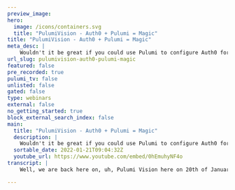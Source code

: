 ```yaml
---
preview_image:
hero:
  image: /icons/containers.svg
  title: "PulumiVision - Auth0 + Pulumi = Magic"
title: "PulumiVision - Auth0 + Pulumi = Magic"
meta_desc: |
    Wouldn't it be great if you could use Pulumi to configure Auth0 for your applications and services? Turns out that you can! Ben Dechrai (Auth0) and...
url_slug: pulumivision-auth0-pulumi-magic
featured: false
pre_recorded: true
pulumi_tv: false
unlisted: false
gated: false
type: webinars
external: false
no_getting_started: true
block_external_search_index: false
main:
  title: "PulumiVision - Auth0 + Pulumi = Magic"
  description: |
    Wouldn't it be great if you could use Pulumi to configure Auth0 for your applications and services? Turns out that you can! Ben Dechrai (Auth0) and Matty will explore all the ways you can do this!
  sortable_date: 2022-01-21T09:04:32Z
  youtube_url: https://www.youtube.com/embed/0hEmuhyNF4o
transcript: |
    Well, we are back here on, uh, Pulumi Vision here on 20th of January. I don't, I don't know why I'm saying when it is. Well, technically it's the 21st. 0, you're in the future, Ben, I am in the future. Has anything any better today. Look politically. No, the weather might be sloppy. Nice. Uh, I hope so. It's, uh, here in Chicago. Let's see. Now, I want to see where we're at right now. Um, this morning it was really bad. We are and I'll even convert it. Hang on, hang on. How do I, um, you would think that this would be easier to change really quickly. Technology. Yeah. Uh, the temperature in Celsius. Ok. So it is currently here, uh, in Chicago, uh, negative nine Celsius. Oh, feels like negative 15. So, but that is still warmer than it was this morning when I woke up because this morning when I woke up it was, feels like negative 10 F. So I was kind of like, uh, you know, my dog was, was like, you know, when I went to go let her out, I was like, usually I sort of let her run in the yard and you know, and I was like, nope, you're going on the leash in the yard because I am not gonna chase you. I'm just taking you far enough to do your thing, you know. So we, I was like, oh, hey, I Engine and yeah, so hey Ben. So do you see those chats? I do see the chat. Ok, cool. So we, we currently have around about 20 degrees here, which I think is about 70 F. Oh, ok. Very much, much, much better, much better. And I do remember the days of taking the dogs out for their morning business on a very cold day. Although to be honest, we don't usually get negatives that often right over here, but it's also like your summer. So it's a whole, a whole different atmosphere, right? Um, so what we're gonna do today, uh, we're so Ben is, uh, is joining me from a zero and I know, uh, very little about 00 except that I know a lot of people who, uh, work there or have worked there. So. Oh, cool. So Engine has done a lot with Odd Zero and so we'll see how Ben does it. Well, what we're gonna kind of do. Uh, so actually in the same way as you know, very little about the, I know very little about Pulumi. So time here trying to hack. We will, we will and, and Engine we will as always will take, uh, all comments from the Peanut Gallery to uh help us figure stuff out and we think maybe we should just have engine get on the stream. Um So we, uh, so what we thought we'd do though is, uh, and, and again, if you're, if you're very familiar with Pulumi and 00, some of this will be, the beginning will be maybe a little uh repetitive. But um, it's gonna be, we're educating each other and you get to watch. So uh of course, the IC a little bit maybe, maybe so. Uh So I went so far as to create myself an 00 account and that's pretty much where we're at. So I thought what would be cool is maybe uh I'll share my, my a my screen of what I had set up. We're gonna start talking a little bit about what 00 does or at least and our goal here is um we're gonna be gonna be using Pulumi to sort of manage our off zero setup, but we're gonna do another stream in the future over on the um on zero side which by the way engine, where is your, where do you all stream on you too? Where is your, where is this at? Zero? Stream in general is on youtube or on Twitter, you said? Oh did I? Well talking to him, Ben. Yeah, Ben. Yeah, we do. Um Twitch and youtube. OK. Cool. So we'll, we'll, we'll, we'll put some links later, we're gonna do another episode over on the off zero side where we're gonna actually uh use Pulumi and maybe the automation api to, to configure some applications to use off zero would be kind of cool, but we're gonna start by configuring some just off zero stuff in general. Um In order to do that, we kind of need to know what, what we can do. So I'm gonna go ahead and share my A zero screen here, which um so yeah, you can see that we, you know, have gone very far. You know what I'm gonna make this bigger too. Um ok, I just made the stream yard window bigger that helped nobody except there we go. Ok, cool. Um So we got, ok, cool. Look, I have 22 days left in my trial. Um Awesome, but we don't care about that. So what are some of the, you know, so we got all these things. It's like walk, walk me through this here. Sure. All right. So um just quickly for anybody who doesn't know all zero is basically a software as a service identity platform. So you don't need to write your own login and password resets and multifactor authentication. All of those things. We've got a whole lot of SDKS so that you can create your front end web applications or mobile apps. You can do machine to machine communications with um with Jason web tokens that like access tokens and ID tokens and we can dive into that a bit more if you like as well. Um And then you can also configure all of your API S so that in the bigger grand scheme of things, say, for example, you've got a um a React app and you log in and you want to be able to talk from the React app to an API on behalf of your user. Then the tokens you have need to know about all of the, the different things in this ecosystem. So the API and the the single page app will be defined within the system so that we can make sure that the the tokens all do exactly what they're supposed to do and only what they're supposed to do um to kind of convey this identity and um access control two systems. So on the left hand side, you'll know you'll notice there's an applications tab underneath that is an applications option. It's a little bit confusing perhaps to have applications under applications. But uh that's what it is at the moment and really, really mean it, it's definitely applications. Uh and and the reason for this is that technically when you're looking at applications within the open ID space, they would actually be called clients. Um but that's that naming can be a bit confusing as well because client can mean anything, especially depending on what your business model is. So applications within the all zero context are the front end apps and the mobile apps that you're creating. Um So you just define those in here. And if you click on create application, um we won't create one just yet or maybe not even at all. But you can see there's the four different types there. So because the, the authentication flow, the way that authorization works with um the, the 02 OO can't talk at this time in the morning or off to um log in flows. There's various different ones depending on what kind of application you're writing because the communication is different to keep it all secure. So you choose one of those there um under applications API S, you would define your API S there. So if, if I had a um like a node API or a dot net API that, that my front end application was talking to, I would define that in, in that area. So this is basically the, the main area where you go in and configure exactly what your applications are. So that all zero can give you the right um log in prompts and, and, and get you the access tokens and, and ID tokens that you need for them to all communicate with each other. If that makes sense. Got it right. And then like you said, so when we, when we go to the next step, when we're gonna um build an application that's using 00, will we'll go to that like for our purposes today. I think we're gonna pretend that generic default applications, our application because we want to configure all the things inside of 00 that we can do from a management perspective. I think it's kind of our focus, but this is going to be interesting for me because so often I just go in and I create a new tenant whenever I'm doing a new demo or whatever um or, or starting over time. That's right. Um So, so when I think about what you do in all zero, it's you create a tenant and then you work in the applications in the API S area that we've just looked at. Whereas what Pulumi makes really interesting for me. Um And II, I have actually, when I say I know nothing about it, I did play with one of the quick quick starts, um just the other day and uh I loved the fact that you could just spit up and, and destroy all the Aws stuff that you'd set up because one of the things that I find with Aws and that might just be a meeting thing is I often miss things that I've created and then a month later I get a bill. I'm like, where was that? It's not just you Ben, it's everybody and, and as, as, as, as someone said, there was a good tweet and I, I don't, I don't have it off hand, but it was like, if you don't have a mysterious 23 cent bill every month from Aws. Are you really an engineer? I agree with that one thing. You can't find what it is. That's what, that's what, that's why Corey Quinn is what you're saying is the Pulumi is basically destroying engineers because we're all going to be able to clean up our Aws artifacts really easily. Our goal, our goal is so our goal is to put Corey Quinn out of business by, by being able to do that. And that's all revenge when he, you know, made the uh the, the gift of Billy, the platypus, beating up the Pulumi puss. So there we go. So we're playing the long game, Corey. Yeah. Cool. Ok. So we could create an app, but we're just gonna use this default cat right now, right? Like we, we might even create an app. Sure, why not? I can, I can always grab a client ID. Yeah. Yeah. Do it. Cool. Well, I, I was thinking maybe we do that through the um what do you call it? The Pulumi has an all Zero automation. Yeah, the provider provider. That's the word I was looking for tip of my tongue. Um And we probably, it's called, it's called a client there. It's not actually correct an application. That's why I was confused. Cool. Let's do that. Ok. I'm into it. All right. So that, that's the interesting thing with, within the identity provider kind of naming thing as I mentioned, client is the application because it's the client to the identity provider, which is where that name, it can get confusing because a client can also often a lot of web developers will think of a client as a browser. Um A lot of uh a lot of people will think of a client as the actual person that they're building the website for. So client is a very overloaded term but specifically in the identity space, uh identity provisioning space. Um Yeah, client client as a client to the identity provider. Therefore, that'll be the web application that you're um you're looking into or the mobile app or you know the, the app. Cool. Well, let's try it. Well, I mean, we will, we're gonna, we're gonna learn a little more about odd zero first, but that's cool. We're not gonna click you here. But ok, so we got ourselves, we're gonna get, we're gonna make ourselves an application in a little bit. Um So what is just at a high level because we're gonna talk about tenants a little bit. So just what's a tenant like? So at the top left, you can see the DEF TJ two MA six OO thing. So that's your tenant name. You can actually go down there and create another tenant if you wanted and then you switch tenants. So essentially when you create an all the user account, you're actually just creating a space for multiple tenants a default tenant is created for you when you sign up because there's no point in having an all the account without at least one tenant. And a tenant is basically a sandbox is possibly, I mean, it's the right word. But another overloaded term, it's basically a, a, a space where you can store all of your apps and your applications and your um databases of users and your configuration and your branding and all of the things that you can do within the a dashboard, it's 99% of it is on a per tenant basis. It's so again, to use an overloaded word, that means other things. It's sort of like an instance, right? It's a self contained boundary of stuff, which is what you know, tenancy usually means, but no sense. So in most cases, you might just only ever have one, you might create a second one if you wanted a, a testing and a production one. although uh often I'll just use one even for the testing side of things. Um depending on how much you're doing within all or c has things like actions where you can upload your own javascript and will host that and run it as a, as a cloud function on certain events, like after a user logs in, run this bit of code for me. Um I was doing one the other day where I I, once the user in, I automatically create a strike customer ID for them so that every user already has a strike customer ID uh within the system without my application even having been hit here. Um So you can do a lot of um a lot of things like that. Some people have used it for um consent forms after you log in before you actually get back to the application. Here's the terms and conditions you have to agree to before or zero will even issue a token. Uh So there's also things you can do within zero that you might then have a reason to have a development and a production environment because you might want to make changes to things without production being affected. Um So there are a couple of reasons why you might have different tenants, but also you might have different tenants because you're a web developer and you've got 17 clients on the go and each one of them is gonna have their own tenant because they're gonna be needing to log into this, into the, the um the staging environment that you have. So a few different reasons you'd have multiple tenants. But um yeah, essentially as you say, it's just an instance of all zero that um that allows you to configure everything without affecting any of the other tenants. Awesome, cool. OK. Um Maybe we can just start uh So we've sort of poked around with a couple of things. Uh So there's users, we might play with users, you can have users to. Uh obviously we have one. There's oh we don't, I don't have any users, don't have any yet. So this is another interesting one. When you create an account, that's your user, these are your users for your application. So your tenant stores all of your users, if I went to your web app and I created an account, this is where I would end up. Um So this is a combined view of all of your users, but users can actually be from a number of different sources. So by default, when you, when you integrate all zero, you'll have a user name and password or an email address, password field for um both creating and uh log in. And then I think signing with Google is a default one. OK? But if you jump over to authentication, social and then go over to the top right to create a connection. So here's the list of all the different social connections that we provide and there's dozens. So you can do log with, with Twitter and Box and all of these different things. And all you've got to do is enable um you might have to get an API key. In the case of um Twitter, I think you need to get your own developer API key and put that in there. We provide a test API key so you can enable it. OK? Got it. Yeah. Um But when you go into production, you'd want to use your own. Um So yeah, if I, if you enabled github, for example, and I went to your application, I logged in with github, then it basically like a double or, or flow your application is going to zero with an open ID connect um process all zero then goes sends me on to github, github. I log in, sends the information back to zero or zero will then store that in the user area. So you can see all of the people you've logged in, even with github and Twitter and whatever other social connections you've got, I'm just messing with things. I'm gonna break, we can always kill your tenant one if we need to, but it's, I don't think you're gonna be able to break anything. Good luck. No, actually let me know if you do. It might be something. All right, cool. Um Should we flip over and write some ploy? Let's do that. Ok. So, uh one thing just uh so for, for context, you know, we're gonna be using the uh Pulumi off zero provider which you can find in the Pulumi registry. Um I'm gonna, we'll just take a quick look. We're not gonna spend most of the time looking at the provider, but just a couple of things to know. Right? So we have the zero provider. Uh One of the things we need is we need to um set a couple, we need to set our credentials. So I already sort of pre did this just a little bit. I already found the stuff I needed. You can go chase this down, you, you need to know the off zero domain, which as I learned because I'm a super expert in off zero from 10 minutes before the stream um is actually the name of the tenant. Really what it boils down to. I Well, I, yes and no, right. Um sort of in this case they match, right? Uh And then the client ID, which is the name of the, which is the app, actually the application ID, but it's called the client ID. And then there's a, a client secret which I went and found. Now one thing that I find interesting. Um So we decided, um so you can also either store that environment variable or you can make it part of your Pulumi configuration, which I'll show you how to do that with one of them. And then the other ones I'm gonna do offscreen because they're secret. Uh We actually in our provider, we recommend that you have the client id be encrypted. Uh But it's actually presented in clear text in the off zero U I. But you also don't see it if you're not logged in, whereas your Pulumi configuration can be checked into github. So it's still just prudent probably to, to make it be encrypted in that, in that, in that way. So the interesting thing with the client ID is that it doesn't hurt to have it encrypted for sure. Yeah. Uh, but it can actually be public. There's nothing secret about it. So, if you're writing a single page application, like react or angular or whatever that the client ID is already in clear text because it's within the application that gets sent to the browser. So the client secret. Absolutely. That, that cannot be, that's a password that it, it's a password it'll give you access to and we're gonna be looking at the management API in a minute. Um, but it'll, it'll essentially give you access to um management. A actually, will it give you access? Maybe not the management API but it'll certainly give you access to a lot of um uh Well, I'm gonna go out on a limb and say it will give you access to the management API because that's what we're about to do and we're using the client. But I think like in it indirectly. So I think what it allows you to do and this is really testing my morning brain cells. Um Is it allow you to create an access token that gives you access to the management API which is probably what's happening in the background within the um, the provider, the provider might be. Ok. I see. Well, we're gonna find out, let's see what happens. Cool. Ok. So I'm gonna switch over out of the browser. Um I can tell you how much I love re stream. OK. So what I did already just sort of in the background because um if this is a new, you know, new to you, I'm sorry to skip ahead a couple of little TV, chef things. I went already and I, I created a uh Pulumi program. OK? And the Pulumi program is called off Zero thing because I am clever and the naming is hard and naming is hard. OK? And I I elected, I'm just doing this one in typescript right now. Um If this is, if Pulumi is new to you or whatever, one of the uh great things with Pulumi, you can write your pluie program in typescript, javascript, Python go any of the dot net languages. I just uh you know, today I, I kind of rotate him around a little bit in this stream and then uh it seems like AAA typescript kind of day. So mostly uh drive engine crazy because you like want to write and go. Um But it's OK, it's cool. So what I did to do this though, just if you're curious uh is I just ran Pulumi new typescript, right? And so what that did is it just generated the boiler plate of a typescript Pulumi program. Um So it created, you know, installed the dependencies um just for the Pulumi provider or sorry, the Pulumi package. Um it created a completely useless uh beginning. Uh So this index dot ts, this is gonna be our Pulumi program, it's just importing Pulumi. We're not doing anything. Plus, you know, kind of got this and then the, our Pulumi dot Yaml is just the overall uh configuration for the program, right? So it's just, and the only thing that really matters here is that sort of saying it's the run time. This is, you know, no, so cool. That was easy. That was fun. But this won't really do anything right now. If we were to run this Pulumi program, it's literally not gonna do anything except to create a stack. Um And a stack is an instance of your Pulumi program and, but it's not even worth creating a stack till we have something in it. So the first thing that we want to do um is go ahead and just get that off zero provider installed. And since this is just, you know, good old uh javascript, we can just N PM install it and it's just Pulumi at zero. And this will let us now be able to, to use that, that program. So if we were to look at our package dot json, uh we now see we have off zero available to us, which we can't do anything with unless we do import start as off zero from bloomy slash 00. Also remember Maddie, when you were on stream, we turn off co-pilot. Um even though co-pilot copilots kind of, well, actually, you know what, forget it. Let's, let's, let's let's leave it on. Why not? What am I trying? I'm not teaching a class, you know? Ok, cool. So um all that really did is that kind of gets us now the ability to um to use off Zero. But if we want to do something with it, we need to do a little bit more. So we import stars off zero from pulling out zero. And if we kind of uh again, I'm, you know, I have yet to figure out a way that I can easily share my visual studio code and a browser in res stream. So anybody at res stream is listening. Can you fix that for me, please? Because the one good thing about uh Zoom uh is Zoom, lets you share a portion of your screen like it's and if you didn't know this, if you go in, when you do screen sharing in Zoom, go into advance, it lets you draw. And the reason that's super helpful is if you have like a 49 inch ultra wide monitor like me, right? You don't want me sharing my whole monitor to share more than one window. So anyway, you um this is probably going off topic but I, I imagine we're gonna be doing what about using someone like O BS and just capturing the screen because of research. Like what? Because it's just easier for because now I have to get you into the whole thing, right? So with the way that you could do that. Like, I don't know, I mean, just use O BS to capture your desktop and then create a virtual output of it and then still go through ream not use for streaming. Yeah, there's, there's, there's, there's a bunch of different ways that I could probably skin this cat too like when it comes to that and really what I should start doing for my stream because I have like we have re stream the res stream studio to make it easy for anybody that wants to do the streams on our channel. But I can also, there's nothing preventing me from doing everything in O BS myself and still pumping it to res stream and it goes everywhere. Um And then I could use and uh OK, so again, off topic, but I swear we will get right back to all this stuff. There's a lot of uh streaming stuff that I have eliminated because I run demo's party games. And so like O Bs Ninja is awesome, but it doesn't work with like 10 people um which normal people don't have to do. But when I run Deb's party games and we have two hosts and eight players, you can't do that. But to be 100% honest, I could do this, I could do Pulumi vision with O Bs on my machine, use O Bs Ninja to capture you and we could do all of the things I want to do So maybe I'll do that next week. By the way. Speaking of next week, we have Quintessences a from Pager duty, uh, will be on Pulumi Vision same time. Um, but, uh, uh, different day. Um, yeah, en Engine is, is, is right. Uh, it actually, uh, co-pilot works really well with, uh, Plumy. When you're writing Pulumi code, you'll, you'll, you'll do, you'll do pretty well, um, with Copilot. So, um, so I think we said one of the first things we're gonna do is we're just gonna, I mean, say screw it. Let's try to create a client, right? Um OK, so, um, bear with me for a second. I had to move some things around here. I'm gonna move my terminal down. So we've gone ahead. We've imported that and so we're gonna create a new constant. So we're gonna say we're gonna call it my client. Have you ever noticed like how possessive we are about objects we create and stuff and I, I blame uh Windows 95 because that's where my documents first came from, you know. So OK, here's a beautiful example. Copilot. Look at what just happened here. Yeah, so there we go. OK. So we have, it's a new out zero client. Uh And we're gonna call it my client because we, you know, and let's see, we're just gonna close that. So I don't forget to close that later because I was just trying to work out when you said we're possessive and I thought, why don't I call my things my, something, I'm not a windows user. Maybe that must be it. Um, so, so I'm looking at the, uh, now this is a point where, uh, um, good old, uh, co-pilot is getting too smart for its own good because that is not a property of the, um, that's an output of it is the client ID, but I don't get to set a client ID, but that's OK, just ignore it. Uh So one of the things where I'm looking at the API uh so I can, I, when we were gonna remember, we're creating a client which is also referred to as an application because words are hard. Um So one of the things that lets me do is it lets me configure add ons, it says it lets you allow, you can configure add ons to allow your application to call another application like Firebase or AWS on behalf of an authenticated user. We're not gonna do that though right here. Um So, so like I'm sort of looking through the example. So there is a um so I'm looking to see what are the required properties and there's not really many that are, in fact, it looks like almost all of them, like we could, we could run this right now and it would just create a client with like nothing. Um You might need to provide an app uh as well and maybe an app type, it says non interactive. And I wonder why it's not means to me. Yeah, there's, I wonder if that's the default, if there's, there may be the thing is, there may be a default, there might be. So, you know, when we click on the create and you got the option of those for the native single page app. Um traditional, I think it was called and then a, a service to service or machine to machine. So you need to, you would need to know which one of those to create. But you're right, there might be a default. The reason I suspect there isn't. Uh Yeah. Well, the only reason I suspect that is under the, the, the resource properties which are, you know, that we would be adding to it like one of one of which is, and we will set um the uh what did we just, what uh app type? So let's just so we can see this. So there is one called app type. Now, you see we're getting this type ahead. This is the beauty of, of we're using a general purpose type programming language. There's no, you know, it just gets us from the package. So OK, app type now uh now Copilot is being helpful, but I think our choice is, here's what the options are. Um So there's native sp a regular web. Um I'm wondering what was, so the default one is generic. Is that not what? But I don't see that. I see native spa regular web, non interactive R MS box cloud be concur. I wonder if there's just a whole shit load of them. It's uh I'm familiar with the first four and I'm, I'm gonna set myself what to do and work out what the others are. Um It just says, it says options include. Um So I wonder if the native spa, regular web and non interactive are going to be the four options we saw when that came up. So non interactive is going to be machine to machine. So what would be a good one to pick? So if we're going to be creating a, an actual web application or an application of some sort that's not machine to machine like a server to server communication, any of the first three. So obviously, you use force. I, I use the word obviously a lot, I'm retraining myself. Me too, me too. I'm trying so hard. But um that would be something like reactor or angular or anything that's a single page app. Um If you're writing a dot net web app or PHP or Python or any of those things that would be a regular web app. And then if you're doing um electron or um trying to remember the name of the Android programming language. Anyway, if you're doing I OS or Android development or native can also include desktop applications, then you would go with native. So should we do regular web? Um Does it matter? We're not actually gonna be writing. Yeah, we're not doing anything. We just want to choose one of the first three. Ok. We'll just do native. Why not? Ok, cool. Um However, that needs to be a string because I swear to God, I can write type script. Ok, so a couple of other things we can do. Um So I'm just sort of going through So there's a loud clients, right? So allowed clients, I assume means like where someone can come from? Actually, let's find out who's gonna tell us list of application I DS that will be allowed to make a delegation request by default, all applications will be allowed. And the example is allow dot example dot com, right? Yeah. So I think we can probably just leave that as, oh, I think we can leave it as nothing. I don't think we have to set it. I'm, I'm just sort of trying to go through some of our, I just wanna set something. Um I guess there's uh well, actually just even the app type is probably good enough just to we said something, let's just make it happen, right? I mean, we can always add things, maybe we can find a thing and we can we can change it next to see how things change. So OK. So theoretically, I like to say theoretically a lot when I'm about to write, run some code. Um actually theoretically, uh let's, let's, let's, let's, let's do a fun thing just out of curiosity. Um who found an issue bug with creating an H two P authorizer in a w with, um Steven, is that in regards to, with, uh you're saying an HP authorizer, is that a, an 00 thing or is that just a general Pulumi bug you found that you want to talk about? That's Stephen in the chat uh while we're waiting for that. Does anybody know why this is not gonna work? You may or may not know. Um Apparently you do need to give it a name just looking at the, we did give it a name. That's the, that's, that's, that's in there. Ok. Oh, well, well, wait a minute. Um Yeah, that's the unique name of the resource within, within that um Oh Pulumi bug. Ok, Stephen, we'll, we'll follow up on that uh in a minute. Um I am the function signature. Yeah, I'm using and I like it but I'm pretty sure it's a Pulumi thing. Cool. Uh Steven, I'll definitely follow up with you and, and find out what you found there. Um We have not actually set the um um our auth uh our credentials, right? So what we need to do is we need to do a plume config and I need to do my configuration. So for this because, so the first one I'm gonna do, um I will actually actually let me see if this is gonna work the way I want it. Uh I just did the thing, I didn't want to do that and oh jeez, I just ruined everything. It's fine. Um. Ok. Hang on, I'm gonna stop sharing my screen for just a second. I'm just gonna do this. What I was trying to do was tear that tab off but that's not what it wants to do. Ok? It's, it's totally fine. Um Again, we're gonna, ok? So what I need to do is I need to set the configuration which you haven't done. Um So that went and it created the Pulumi dot dev dot Yaml, which is our default first stack and you can see it has now set the off zero domain. Now, remember I also need to set the client id and the um client secret. So I'm gonna gonna hide again for a second so I can do those without uh you know, again, watch the replay, you can see them, but whatever you're, you can see the 1st 20 characters, which is, oh, that's true. That's true. It did kind of go off the side. Um But the other good fact is like even if you did manage to do this, uh I'm gonna probably delete this entire tenant as soon as we're done with the uh with the stream. OK? So we did that. That's so now the fun thing is if you take a look, if we go back to our Pulumi DEV dot Yaml, you see how the client ID, so the domain stayed the same as it was, but the client ID, those say secret. So these are encrypted. So even when they get pushed up to Pulumi Sass and everything like that, these are all encrypted and even if you were to refer to these, uh um, they will never show like in Pulumi output because they're known as, as secret. So sure. And you be comfortable. Is it standard practice to put that file into your source control version? DEV? Yes, you're, you're Yeah, absolutely. And, and, and um because it's your configuration, so a stack, like in this case DEV, usually it doesn't always, but it oftentimes can refer like to an environment. So it's what are the, I like to think about it? Your Pulumi program is saying, what is the shape of the dial, your stack config uh is what is the dial set to perhaps, you know, can be that way. It doesn't always have to be that way. But yeah, so we're gonna go ahead and we're gonna do a Pulumi up. And uh so this is gonna say I'm gonna run my Pulumi program, but what it's really gonna do is it actually didn't even do that. It says I'm gonna do a preview. I'm gonna say if you were to, I'm gonna make sure that your program will, you know, run Maddie. Uh And what if you were to run it. What would it do? It says, OK, it has to actually create the stack. The stack hasn't been created and it's gonna create a client called my client, right? And then I can always say the detail, the detail is gonna get really specific about what's gonna happen, right? So you're gonna see inside of zero, it says, OK, it's creating an app type native. And so now this is interest, this is important. So you'll see that the client, even though we named it my client, um because Pulumi does this auto naming thing and this is to prevent name space collisions. We can override this if we wanted to. We're not gonna worry about that right now. We don't care in the case of something like this, you actually probably would because the name is descriptive. But when you're creating things like VPC S and resources and networks and stuff like that, but we're, we're OK for right now. So we'll go ahead and run this and um and error update failed. You need to create a client. OK? Cannot fetch token client is not authorized to access. We have, so I need to create a of that code in the index t to actually use these credentials. Uh We shouldn't have to, uh That's pretty cool. That's the, that's um so, but what I'm wondering, I'm gonna check something here. Um No. Ok. So, uh the client's not authorized to access so it could be that I have not done. I maybe I need to create a client grant in general for the client that we're using because we're using basically, right? What, what you need is because at the moment we're talking to management API so what you actually need is credentials to be able to talk to management API So if you jump back into your dashboard, this should technically be fairly easy. I think. Yep. Oops. Uh where, as you say, theoretically, I say technically this should technically be fairly easy. OK. So, all right. So we're in here, which makes sense because what I grabbed the client ID and the uh client secret from was just that client. It's not a client. Yeah. So correct. OK. So this is where the and we'll have a look at both. OK. Uh Engine says he created a machine to machine application type. Yeah, for the use of this. So, so we need to create an application for the, the purpose of using Pulumi. Yeah. OK. Is that what you were gonna do? OK. Cool. So create application this thing right? To share your screen again? Am I not? 00 I picked, I picked the right thing. I picked the thing I was sharing. I just didn't actually share it. I I'm not too bad at driving blind but yeah. No, no, no, no. It's, it's like I, I, because I have to add it to the, to the screen, you know, what I mean like. Yeah. OK. So machine to machine application, right? So uh there you go. So this will now show you a list of all the API S that, that are defined in everything, man. Just give it to look at me. This is, this is S 777 going on right now. I love it. Yes, it does. They do need, they do need some more love. And I um the good news engine that is every time I do these streams with a, with a partner or with a provider, I put a little to do in my Asana board that now that I know a little more about it, I can go back and I can, uh, I can update, update some of this stuff and create some guides. Ok. All right. So we're just giving them everything. It doesn't matter because that's not, this is not good practice, but yes, yoga. Yes. Yeah. Cool. Ok. So now, now you'll need to use the client ID and the client secret from, from this app which you'll be able to, oh, which I can do. Ok. So first I can just do the client ID, which again, we decided we don't care so I can do. I'm just gonna um Yes. So that's something we spoke about before we start the stream as well. Is that the documentation says to encrypt the client ID, which as I said, there's nothing wrong with doing that. Um but it doesn't need to be encrypted. The only one that you really want to not share is the client secret. And where will I? Oh, I can copy the client secret without showing it. Right. I'm sure I'll be able to. Yep. Ok, cool. Perfect. Yep. So I can grab this and I can do my thing back here. So that was something that at the very minimum. I feel like what we just had to do here should definitely, you know, and Engines Point should at least be added to the read me of the provider that like because it doesn't really, yeah, get us there. So that's, that's a good thing to remember. Ok. So now I've done that. Cool. Let's switch back to um let's clear our screen first. Maddie. There we go. Um ok, so if you're an Eagle eye, you'll see that this hash has changed. No, you won't because I'm not sharing my screen there, you know. Um So these have been updated but whatever, it's fine. So now let's do our oh jeez, I do not let me forget to just whack this whole tenant because if you watch the replay, it's all in my history. God, I'm so bad at this. Ok. So now, but this is fun. It doesn't have to create the stack because that happened, right? So all, but it's like now we have to create the client. So. Ok, cool. Let's see what's up. Look at that. Hey, and um, again, I apologize that it's so that I have to like, uh, go back and forth this way. But, ok, so if we go back to zero now and we go back to our applications, we see my clients. There. It is, it is, it's a native app and it's, uh, managed by Pulumi. Cool. That's very exciting. You can have a logo. Um So that got us. Uh, so we, we created ourselves a client. That's a, that's a thing we can, we can do. Um So a couple of things. 00, there is a way to do a client grant, although you still would end up having to even like you have to start with having the right to do this stuff. But I do see we have a resource for, for client grants. Um Let's do a little deviation if you go down to the little the third icon from the bottom, which will have the uh on the left hand side in the, the navigation. So the marketplace, the third icon. Oh, from the bottom. Yeah. OK. And just like Pulumi into the search box. So this is a way for various vendors to provide code that will automatically provision things or do things within the ace ecosystem. And I was just had a quick jump in my end to have a look at this. And I'm wondering whether when you add integration here, this might actually automatically do the create the um the machine to machine client. Uh No, you know what it did when you said when I said an integration to watch, what happens takes you to the installation tab can be done and set up and configured, takes you to this. So we absolutely need to fix this, this page. I can't see that page. I am sorry. Um It's, it's the, it's the same one. It's the one, it's, it's, it's, it's, it's, it's a different page. That's the same content that we were looking at. So yeah. Um but that's good to and like, yeah, the full API document. Yeah. So this is all right now because there's no way to there. Yeah, there's not an automatic integration. Technically, it's possible within the work, the marketplace to have the installation or the integration installation process, do all of the stuff in the background to create the, the client that has machine to machine and to give you those credentials to you somehow. I'm not sure what that workflow would look like. Um But um but yeah, the the manual creation of that. So that's something we can probably talk about offline. Yeah, I think so. Connect your people with my people and sort something out and all those people go, why don't you all just do it? Right. That's right. And I'll say, well, hm. Yeah. Um All right, we got, we got a little bit more time. Let's find something else. One we can do here. So, all right. So a user as now, this is where I, I'm, I'm, I'm finding things interesting. So like, so user ID. OK. So because let's, let's make a user into our, into our system here. So I'm gonna switch, gonna switch my, I'm gonna do it this way because I, I'm just getting so tired of. OK? So just so we kind of have a feel. So it says with the user resource, we can manage user identities, et cetera, et cetera. So let's uh go ahead, we'll add a user and then we can give that user. Um Well, let's figure out what we could do with it, right? So, yeah, that's, that's what I was just gonna do. OK? So let's uh I wasn't sure whether it was just hiding. I, I thought I know it's a little bit of both, little bit of both. OK? Cool. You're doing well, to be honest, I do really badly at talking and typing and sorting stuff at the same time. All right. So let's see. So if I'm gonna look at the user resource, OK. So we have our client. Um let me just move this over so I can see everything I'm trying to do at once. OK? So let's go ahead. Now, I'm gonna move this out of the way and we're gonna create. So, um so one of the things uh so we can create, we're gonna create a role just for fun. Uh because I want to show how we can pass things around with each other programmatically. Um But before I do that, so I want to look at what we can do with roles. So there's uh um so a role resource has a, a description and a name, I guess it doesn't really oh permission, name of the permission here. Well, let's just see what happens here when I try to do this. OK. So I'm gonna say we're gonna call this constant and instead of a user, we're gonna refer to this. We don't wanna call it Admins. We're gonna say it regular. OK? And this is a new all zero but regular is not a um oh I guess that's just what it's called. Ok, let's see what happens. And then do you want to payroll? Yes. Encryption is a regular user. What did I do wrong here? You got new zero dot user? 00 it's just assuming everything's a user. Yeah. OK. There we go. Ok. So this is gonna create a role just called regular. OK? Um and we don't just giving a role, doesn't inherently give it any special rights or anything that lets us then give it rights later. So cool. Ok, so now we're gonna create a user, right? And we're gonna do a new uh zero. No, see co pilot to hell. OK. User. OK. And but this time we're not gonna let it be quite so crazy. There we go. OK. Yeah, just go away. Uh, user new lot zero user connection. What did, because we don't have any user, we don't have any ags in there yet. That's fine. It's, it's fine. Ok. So we'd say connection name. Ok. And then that's what I was gonna say. Use the autocomplete. Yes, I hate that long screen out. So user ID, we can set, um, I don't know if we need to, um, user ID, I would be automatically created. I don't think I would set that. That seems unlikely. Yeah. OK. But we can do a user name. It is interesting that the documentation shows that you can provide it now is the user name. Uh OK. User name is like thanks. OK. And then, so given name is Michael. Family name is Bluth. Uh I don't know what the Nick, what nickname means. So nickname is just a friendly name. You an alias of the user. OK. So we don't really need that. You don't need it. What, what all do when, when you log in using an email address and password is it will take the part before the and use that as your only name. And it just means that when you get the ID token at the end of the day, then you've got things like the email address and um various other things. You've also got a nickname. So you can just say hi Ben instead of hi Benedict dot com. Email verified means that means that when I've created my account, I've gone to my email and clicked on the link that says this is my email address so I can set that. So that's sort of skipping if I set that to true it skips a verification process. Well, it just sounded Canadian or Australian there. So we're gonna do that actually. No, like I don't want to actually log in as him. So I don't want it because I don't want y'all to know how to log into this thing unless you have access to that. So we're gonna just call it who her? Like um ok. And then now this is where it'll get fun. So then we can say rolls and it's regular ID, right? Oh This is what like so because so we have the could get the ID again, I'm now I'm pointing at my screen. So when we created that role. So this is gonna create, yeah, we could log in as Michael Bluth at mats dot com with that password except we won't be able to be unless I verify my email, but I presume that I will get a verification email when this happens when we create it. Let's find out, let's find out some things, let's find out. All right. Ok. So let's do Pulumi up. Um and sorry, I haven't been some clients reject unapproved user. Ok. All right, cool. So again, if we go into our details, we can see it's gonna create that and see. So the name um But that's OK. Oh Because we called it user, but that's fine. That's just sort of the object. Cool. Go ahead and, and see what that looks like when we see it in the dashboard. Yep. Uh cannot say user name for connection with that requires user name. Uh So user names are generally not asked for when you're logging in and I was wondering how this would work as well. You can in all zero in the dashboard or probably through plume plume provider. Um You can require a user name which is an option you can configure for the user name, password connection. It was called us. Yeah, use user name, password authentication connection type. Oh, it says that the user name is the user name valid if the connection requires a user name, which you're saying default, the connection doesn't. Ok. So I should delete that. So is the user name of this us? Quote user name? The log in would be the email address. Got it. Ok. So many things in my documentation, I need to get like it. I I'm taking ownership of it. It's cool. Ok. And cool. So now let's go over to our pal off zero and let's see. Uh that should be under users users and there should be a role in that as well. Yeah, there you go. Ok, so there is our pal Michael Bluth and latest log in. Ok. Email is pending. I'm gonna take a quick look on my phone because just because we're curious, uh, and, uh, no, not yet. At least or if it was going. Yeah. M fa is enabled for this user. Is that just by default or is that, um, yeah, so it, it means that you can use M fa, oh, it's enabled. It's not required. Oh, send enrollment. Ok. It's, it's not disallowed. Ok. Um, so I don't know, we'll, we'll keep watching to see if. Uh, so now let's do, uh, sort of along a similar lines. We talked uh, a minute ago and by a minute ago, I mean, 54 minutes ago about how, you know, Ben was saying it's great because you can, you know, delete all of your, uh, what do you call it? Ews resources and stuff. Well, same thing here. So, if I, if I were to run Pulumi Destroy right now, it should remove from off zero, this client, this role and this user, which is totally fine. Uh, I am gonna try. You probably aren't gonna want to do this all the time before, before you do that. Should we just, should we test the client and make sure that the user name and password, the email address and password you provided will actually allows you to log in. Yeah, but don't I need to, I need to set it to pretend that the email was verified. No, you can actually log in without the email being verified. It just really when you get the ID token into your application, one of the values in that Jason web token is going to be email as false. So you can then choose as, as the application. Do I have to give this, this, this, this Michael does Michael Bluth does not have any access to any applications yet though, right? Uh He should have, he should have access to, well, he'll have access to any of the applications in the system. So logging in is one thing. And then the question is what, what API is might he have access to? Got it. Ok. So how do I try this? So yeah, just head back to dashboard and we can try it from the um uh authentication, connections area, uh authentication, no uh database, ok. Oh right. Got it. And then hit the three dots on the right and go to try. Ok. And this was with those details Michael Bluth. Oh no Michael Bluth at dot com. And that was who continue? Alright. It works. So you can see in that that that's the information that will get sent through as part of the um the identity token to your application when you log in. So even though you didn't provide a nickname, it's taking the nickname from your email address. Makes sense. Fair. One thing that's not showing that will come through in the id token is that email verified. Got it. Now check this out just for one other thing that we can do. So, um uh let me find it there it is. So this is also this is all in the Pulumi sas. We weren't really looking at this, but we can kind of um see all the things that we were, you know, so if we look at our DEV stack, we have all the activity. So all those, those pieces we were running, we were able to see and we can actually even see those, those same outputs that were happening, right? So if we look at the timeline, we can see what it did, we can see what changed the configuration. And again, we can't see these because they're encrypted. Uh These are the resources that are under management currently, right? So, what we'll see is when we go back and then we do Pulumi destroy. Actually, my, the history won't be gone. You know, it's uh well, it'll, it'll, it'll destroy. If I uh the Pulumi destroy, I'll still have my stack and all that. But then when I remove the actual stack, so we're gonna go ahead and um swap back over real quick to let's just go clean up after ourselves. Uh because there is no equivalent of Corey Quinn for a zero. And if we do Pulumi Destroy, sit there and say, OK, this is all the things I'm gonna get rid of and now you'll notice this view live so that, that link would take you to that um that thing that we were just looking at, right? OK. Cool. Yes, we wanted to perform to destroy boom, boom. It's totally done. And again, it says the stack is still there. So if I were to go back over to my off thing off off thing, Dev, I can still see but it would then show um like we'll just do this to because why should you believe me? Um Citation required? Yeah, citation required. Now CC Resources is none, you know, and again, activity we did it destroy, that was fine. Um But what I can do is then I can go and, and delete the whole stack like to clean up, which is something you don't necessarily do a lot. I will do it because I don't ever need to do this again, you know, this is, this is not an ongoing thing. So um awesome. Well, this was a lot of fun. I'm looking forward to uh doing some stuff. So I think what we were talking about uh doing in our follow up on this is using the Pulumi Automation API and maybe having a web app that can then itself configure itself for uh 00. It sounds very inception like it is a little bit, it's kind of turtles all the way down. Um Don't forget to tune in. Uh you know, if you're uh watching this on youtube, you know, subscribe if you're, if you're with us on Twitch, uh, smash that, that follow button and then you'll be notified when we've got upcoming streams. But we do Pulumi vision every Thursday at the same time. So, starting about an hour earlier than it is right at this moment. And, yeah, next week we'll have, uh, quintessences from Page of Duty. We're gonna be talking a little bit about, uh, some cool stuff we can do with PD and Pulumi and those of you who don't know, I, I spent a few years working to pager duty. So, uh, we should have a good time. Ben. Thank you for getting up early and for those who want to join us for the next stream that you and I are gonna be doing. Um, I assume you'll be sending that out via Twitter. We will. But, uh, what's, uh, let's just Twitch, Twitch and youtube channel names are both all so Twitch dot TV slash zero and youtube dot com slash, um, ok. Go ahead and, uh, why don't you go subscribe to those? I just put those, put those links in the chat. We don't spend quite as regularly as you do, but we do have a couple of interesting things coming out every now and then. Awesome. I'm excited. I see. Interesting. Anyway, I, that at least you have a couple of things. That is definitely things, is what we have things is what we have. All right. And until next time we'll see you all.

---
```

